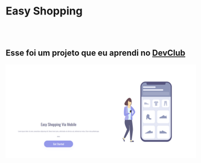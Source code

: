 <h1>Easy Shopping</h1>
<br>
<br>
<h2>Esse foi um projeto que eu aprendi no <a href="https://redolfomori.com.br/devclub">DevClub</h2>

<img src="https://github.com/cleverson09207/easy-shopping/blob/main/img/desktop.png?raw=true" />
